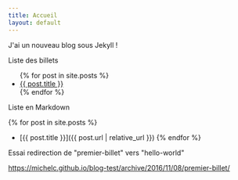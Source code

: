 ```yaml
---
title: Accueil
layout: default
---
```


J'ai un nouveau blog sous Jekyll !

Liste des billets

<ul>
  {% for post in site.posts %}
    <li>
      <a href="{{ post.url | relative_url }}">{{ post.title }}</a>
    </li>
  {% endfor %}
</ul>

Liste en Markdown

{% for post in site.posts %}
* [{{ post.title }}]({{ post.url | relative_url }})
{% endfor %}

Essai redirection de "premier-billet" vers "hello-world"

<https://michelc.github.io/blog-test/archive/2016/11/08/premier-billet/>
